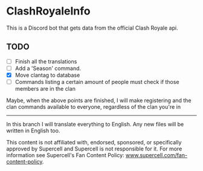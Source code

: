 # ClashRoyaleInfo

This is a Discord bot that gets data from the official Clash Royale api.


## TODO
- [ ] Finish all the translations
- [ ] Add a 'Season' command.
- [X] Move clantag to database
- [ ] Commands listing a certain amount of people must check if those members are in the clan

Maybe, when the above points are finished, I will make registering and the clan commands available to everyone, regardless of the clan you're in<br />
<hr />

In this branch I will translate everything to English. Any new files will be written in English too.

This content is not affiliated with, endorsed, sponsored, or specifically approved by Supercell and Supercell is not responsible for it. For more information see Supercell's Fan Content Policy: www.supercell.com/fan-content-policy.
